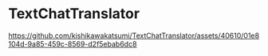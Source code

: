 # TextChatTranslator

https://github.com/kishikawakatsumi/TextChatTranslator/assets/40610/01e8104d-9a85-459c-8569-d2f5ebab6dc8
